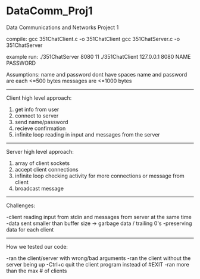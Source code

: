 # DataComm_Proj1
Data Communications and Networks Project 1

compile:
gcc 351ChatClient.c -o 351ChatClient
gcc 351ChatServer.c -o 351ChatServer

example run:
./351ChatServer 8080 11
./351ChatClient 127.0.0.1 8080 NAME PASSWORD

Assumptions:
name and password dont have spaces
name and password are each <=500 bytes
messages are <=1000 bytes

---

Client high level approach:

1) get info from user
2) connect to server
3) send name/password
4) recieve confirmation
5) infinite loop reading in input and messages from the server

---

Server high level approach:

1) array of client sockets
2) accept client connections
3) infinite loop checking activity for more connections or message from client
4) broadcast message

---

Challenges:

-client reading input from stdin and messages from server at the same time
-data sent smaller than buffer size -> garbage data / trailing 0's
-preserving data for each client

---

How we tested our code:

-ran the client/server with wrong/bad arguments
-ran the client without the server being up
-Ctrl+c quit the client program instead of #EXIT
-ran more than the max # of clients
